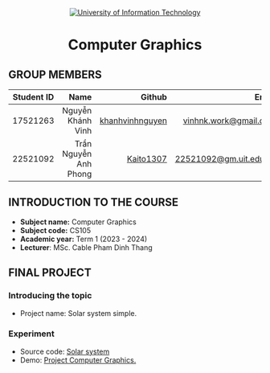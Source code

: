 <!-- Banner -->
<p align="center">
  <a href="https://www.uit.edu.vn/" title="University of Information Technology" style="border: none;">
    <img src="https://i.imgur.com/WmMnSRt.png" alt="University of Information Technology">
  </a>
</p>

<h1 align="center"><b>Computer Graphics</b></h>

## GROUP MEMBERS
| Student ID    | Name                   | Github                                                  | Email                   |
|:-------------:| ----------------------:|--------------------------------------------------------:|-------------------------:
| 17521263      | Nguyễn Khánh Vinh      |[khanhvinhnguyen](https://github.com/khanhvinhnguyen)    |vinhnk.work@gmail.com    |
| 22521092      | Trần Nguyễn Anh Phong  |[Kaito1307](https://github.com/Kaito1307)                |22521092@gm.uit.edu.vn   |

## INTRODUCTION TO THE COURSE
* **Subject name:** Computer Graphics
* **Subject code:** CS105
* **Academic year:** Term 1 (2023 - 2024)
* **Lecturer**: MSc. Cable Pham Dinh Thang



## FINAL PROJECT
### Introducing the topic
   - Project name: Solar system simple.
   <!--- - Report file: [Final Report.](Final_Project/Final_Report.pdf) -->
### Experiment
  - Source code: [Solar system](https://github.com/khanhvinhnguyen/CS105-solar-system/)
  - Demo: [Project Computer Graphics.](https://khanhvinhnguyen.github.io/CS105-solar-system/)
  <!---   <p align='center'><img src='https://github.com/trong-khanh-1109/CS105.M11.KHCL/blob/00a69f6b5414f34d20cfa8faff7c28eda363a11e/Image/final_project.png'></p> -->
  
<!-- Footer -->
